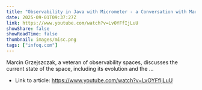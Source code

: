 ```yaml
---
title: "Observability in Java with Micrometer - a Conversation with Marcin Grzejszczak"
date: 2025-09-01T09:37:27Z
link: https://www.youtube.com/watch?v=LvOYFfIjLuU
showShare: false
showReadTime: false
thumbnail: images/misc.png
tags: ["infoq.com"]
---
```

Marcin Grzejszczak, a veteran of observability spaces, discusses the current state of the space, including its evolution and the ...

- Link to article: https://www.youtube.com/watch?v=LvOYFfIjLuU